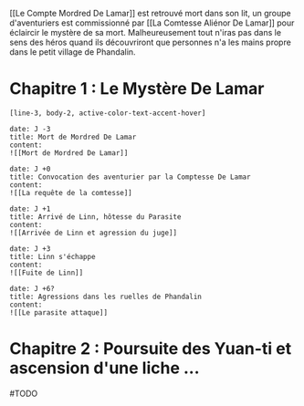 [[Le Compte Mordred De Lamar]] est retrouvé mort dans son lit, un groupe d'aventuriers est commissionné par [[La Comtesse Aliénor De Lamar]] pour éclaircir le mystère de sa mort. Malheureusement tout n'iras pas dans le sens des héros quand ils découvriront que personnes n'a les mains propre dans le petit village de Phandalin.

# Chapitre 1 : Le Mystère De Lamar
```timeline-labeled
[line-3, body-2, active-color-text-accent-hover]

date: J -3
title: Mort de Mordred De Lamar
content:
![[Mort de Mordred De Lamar]]

date: J +0
title: Convocation des aventurier par la Comptesse De Lamar
content:
![[La requête de la comtesse]]

date: J +1
title: Arrivé de Linn, hôtesse du Parasite
content:
![[Arrivée de Linn et agression du juge]]

date: J +3
title: Linn s'échappe
content:
![[Fuite de Linn]]

date: J +6?
title: Agressions dans les ruelles de Phandalin
content:
![[Le parasite attaque]]

```
# Chapitre 2 : Poursuite des Yuan-ti et ascension d'une liche ...
#TODO 